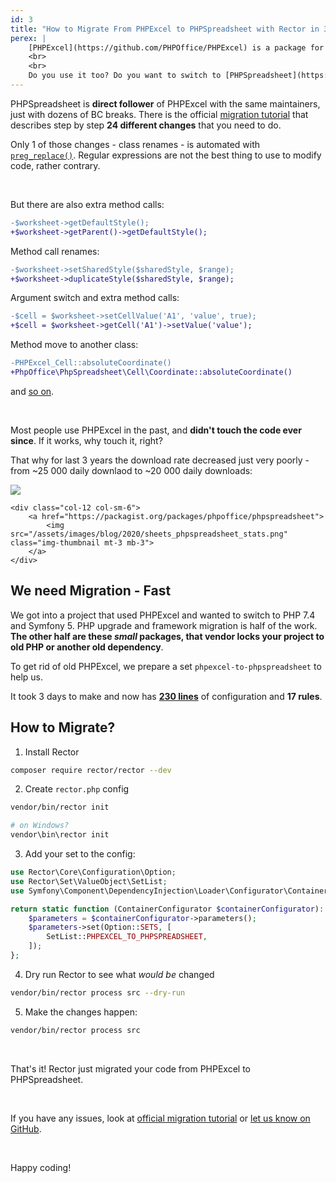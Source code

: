 ```yaml
---
id: 3
title: "How to Migrate From PHPExcel to PHPSpreadsheet with Rector in 30 minutes"
perex: |
    [PHPExcel](https://github.com/PHPOffice/PHPExcel) is a package for working with Excel files in PHP. The last version was released in 2015, and it was **deprecated in 2017**. Still, it has over **27 000 daily downloads** - that's tons of legacy code.
    <br>
    <br>
    Do you use it too? Do you want to switch to [PHPSpreadsheet](https://github.com/PHPOffice/PhpSpreadsheet)? You can do it today.
---
```


PHPSpreadsheet is **direct follower** of PHPExcel with the same maintainers, just with dozens of BC breaks. There is the official [migration tutorial](https://github.com/PHPOffice/PhpSpreadsheet/blob/master/docs/topics/migration-from-PHPExcel.md) that describes step by step **24 different changes** that you need to do.

 Only 1 of those changes - class renames - is automated with [`preg_replace()`](https://github.com/PHPOffice/PhpSpreadsheet/blob/87f71e1930b497b36e3b9b1522117dfa87096d2b/src/PhpSpreadsheet/Helper/Migrator.php#L329). Regular expressions are not the best thing to use to modify code, rather contrary.

<br>

But there are also extra method calls:

```diff
-$worksheet->getDefaultStyle();
+$worksheet->getParent()->getDefaultStyle();
```

Method call renames:

```diff
-$worksheet->setSharedStyle($sharedStyle, $range);
+$worksheet->duplicateStyle($sharedStyle, $range);
```

Argument switch and extra method calls:

```diff
-$cell = $worksheet->setCellValue('A1', 'value', true);
+$cell = $worksheet->getCell('A1')->setValue('value');
```

Method move to another class:

```diff
-PHPExcel_Cell::absoluteCoordinate()
+PhpOffice\PhpSpreadsheet\Cell\Coordinate::absoluteCoordinate()
```

and [so on](https://github.com/PHPOffice/PhpSpreadsheet/blob/50d78ce7898ee3a540cefd9693085b3636e578e6/docs/topics/migration-from-PHPExcel.md).

<br>

Most people use PHPExcel in the past, and **didn't touch the code ever since**. If it works, why touch it, right?

That why for last 3 years the download rate decreased just very poorly - from ~25 000 daily downlaod to ~20 000 daily downloads:

<div class="row">
    <div class="col-12 col-sm-6">
        <a href="https://packagist.org/packages/phpoffice/phpexcel/stats">
            <img src="/assets/images/blog/2020/sheets_phpexcel_stats.png" class="img-thumbnail mt-3 mb-3">
        </a>
    </div>

    <div class="col-12 col-sm-6">
        <a href="https://packagist.org/packages/phpoffice/phpspreadsheet">
            <img src="/assets/images/blog/2020/sheets_phpspreadsheet_stats.png" class="img-thumbnail mt-3 mb-3">
        </a>
    </div>
</div>

## We need Migration - Fast

We got into a project that used PHPExcel and wanted to switch to PHP 7.4 and Symfony 5. PHP upgrade and framework migration is half of the work. **The other half are these *small* packages, that vendor locks your project to old PHP or another old dependency**.

To get rid of old PHPExcel, we prepare a set `phpexcel-to-phpspreadsheet` to help us.

It took 3 days to make and now has [**230 lines**](https://github.com/rectorphp/rector/blob/master/config/set/php-office/phpexcel-to-phpspreadsheet.yaml) of configuration and **17 rules**.

## How to Migrate?

1. Install Rector

```bash
composer require rector/rector --dev
```

2. Create `rector.php` config

```bash
vendor/bin/rector init

# on Windows?
vendor\bin\rector init
```

3. Add your set to the config:

```php
use Rector\Core\Configuration\Option;
use Rector\Set\ValueObject\SetList;
use Symfony\Component\DependencyInjection\Loader\Configurator\ContainerConfigurator;

return static function (ContainerConfigurator $containerConfigurator): void {
    $parameters = $containerConfigurator->parameters();
    $parameters->set(Option::SETS, [
        SetList::PHPEXCEL_TO_PHPSPREADSHEET,
    ]);
};
```

4. Dry run Rector to see what *would be* changed

```bash
vendor/bin/rector process src --dry-run
```

5. Make the changes happen:

```bash
vendor/bin/rector process src
```

<br>

That's it! Rector just migrated your code from PHPExcel to PHPSpreadsheet.

<br>

If you have any issues, look at [official migration tutorial](https://github.com/PHPOffice/PhpSpreadsheet/blob/50d78ce7898ee3a540cefd9693085b3636e578e6/docs/topics/migration-from-PHPExcel.md) or [let us know on GitHub](https://github.com/rectorphp/rector/issues).

<br>

Happy coding!
